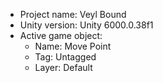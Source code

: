 <!-- UNITY CODE ASSIST INSTRUCTIONS START -->
- Project name: Veyl Bound
- Unity version: Unity 6000.0.38f1
- Active game object:
  - Name: Move Point
  - Tag: Untagged
  - Layer: Default
<!-- UNITY CODE ASSIST INSTRUCTIONS END -->